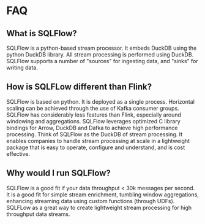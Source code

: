 # FAQ

## What is SQLFlow?

SQLFlow is a python-based stream processor. It embeds DuckDB using the python DuckDB library. All stream processing is performed using DuckDB. SQLFlow supports a number of "sources" for ingesting data, and "sinks" for writing data.

## How is SQLFLow different than Flink?

SQLFlow is based on python. It is deployed as a single process. Horizontal scaling can be achieved through the use of Kafka consumer groups. SQLFlow has considerably less features than Flink, especially around windowing and aggregations. SQLFlow leverages optimized C library bindings for Arrow, DuckDB and Dafka to achieve high performance processing. Think of SQLFlow as the DuckDB of stream processing. It enables companies to handle stream processing at scale in a lightweight package that is easy to operate, configure and understand, and is cost effective.

## Why would I run SQLFlow?

SQLFlow is a good fit if your data throughput < 30k messages per second. It is a good fit for simple stream enrichment, tumbling window aggregations, enhancing streaming data using custom functions (through UDFs). SQLFLow as a great way to create lightweight stream processing for high throughput data streams.
